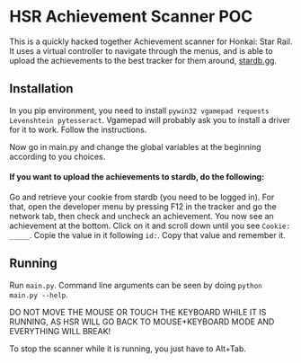 # HSR Achievement Scanner POC
This is a quickly hacked together Achievement scanner for Honkai: Star Rail.
It uses a virtual controller to navigate through the menus, and is able to upload the
achievements to the best tracker for them around, [stardb.gg](https://stardb.gg).

## Installation
In you pip environment, you need to install `pywin32 vgamepad requests Levenshtein pytesseract`.
Vgamepad will probably ask you to install a driver for it to work. Follow the instructions.

Now go in main.py and change the global variables at the beginning according to you choices.

#### If you want to upload the achievements to stardb, do the following:
Go and retrieve your cookie from stardb (you need to be logged in).
For that, open the developer menu by pressing F12 in the tracker and go the network tab, then check and uncheck an achievement.
You now see an achievement at the bottom. Click on it and scroll down until you see `Cookie: _____`.
Copie the value in it following `id:`.
Copy that value and remember it.

## Running

Run `main.py`. Command line arguments can be seen by doing `python main.py --help`.

DO NOT MOVE THE MOUSE OR TOUCH THE KEYBOARD WHILE IT IS RUNNING, AS HSR WILL GO BACK TO MOUSE+KEYBOARD MODE AND EVERYTHING WILL BREAK!

To stop the scanner while it is running, you just have to Alt+Tab.
